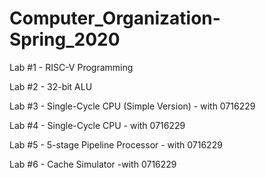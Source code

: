 # Computer_Organization-Spring_2020
Lab #1 - RISC-V Programming

Lab #2 - 32-bit ALU

Lab #3 - Single-Cycle CPU (Simple Version) - with 0716229

Lab #4 - Single-Cycle CPU - with 0716229

Lab #5 - 5-stage Pipeline Processor - with 0716229

Lab #6 - Cache Simulator -with 0716229
